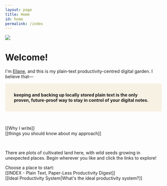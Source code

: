 ```yaml
---
layout: page
title: Home
id: home
permalink: /index
---
```


<img src="/assets/Pasted-image-20220531165257.png">

# Welcome!
I'm [Ellane](https://medium.com/@miscellaneplans/about), and this is my plain-text productivity-centred digital garden. I believe that—
<p style="padding: 2em 2em; background: #f6f1e3; border-radius: 4px;">
<span style="font-weight: bold">keeping and backing up locally stored plain text is the only proven, future-proof way to stay in control of your digital notes.</span></p>
<br>

[[Why I write]]  
[[things you should know about my approach]]

<br>

There are plots of cultivated land here, with wild seeds growing in unexpected places. Begin wherever you like and click the links to explore! <br>

Choose a place to start: <br>
[[INDEX - Plain Text, Paper-Less Productivity Digest]]  
[[Ideal Productivity System|What's the ideal productivity system?]]

<style>
  .wrapper {
    max-width: 46em;
  }
</style>
